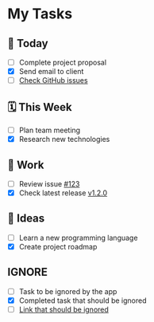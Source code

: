 # My Tasks

## 📅 Today
- [ ] Complete project proposal
- [x] Send email to client
- [ ] [Check GitHub issues](https://github.com/issues)

## 🗓️ This Week
- [ ] Plan team meeting
- [x] Research new technologies

## 💼 Work
- [ ] Review issue [#123](https://github.com/organization/repo/issues/123)
- [x] Check latest release [v1.2.0](https://github.com/organization/repo/releases/tag/v1.2.0)

## 🚀 Ideas
- [ ] Learn a new programming language
- [x] Create project roadmap 

## IGNORE
- [ ] Task to be ignored by the app
- [x] Completed task that should be ignored
- [ ] [Link that should be ignored](https://example.com/ignored) 